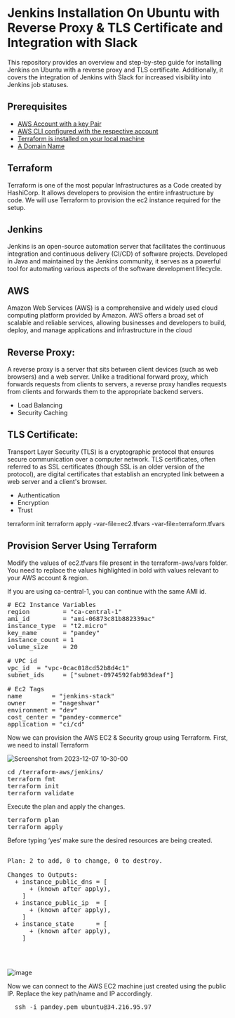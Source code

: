 # Jenkins Installation On Ubuntu with Reverse Proxy & TLS Certificate and Integration with Slack

This repository provides an overview and step-by-step guide for installing Jenkins on Ubuntu with a reverse proxy and TLS certificate. Additionally, it covers the integration of Jenkins with Slack for increased visibility into Jenkins job statuses.

## Prerequisites
  - [AWS Account with a key Pair](#AWS-Account-with-a-key-Pair)
  - [ AWS CLI configured with the respective account ](#AWS-CLI-configured-with-the-respective-account)
  - [ Terraform is installed on your local machine ](#Terraform-is-installed-on-your-local-machine)
  - [A Domain Name](#domain-name)
## Terraform
Terraform is one of the most popular Infrastructures as a Code created by HashiCorp. It allows developers to provision the entire infrastructure by code. We will use Terraform to provision the ec2 instance required for the setup.
## Jenkins
Jenkins is an open-source automation server that facilitates the continuous integration and continuous delivery (CI/CD) of software projects. Developed in Java and maintained by the Jenkins community, it serves as a powerful tool for automating various aspects of the software development lifecycle.
## AWS
Amazon Web Services (AWS) is a comprehensive and widely used cloud computing platform provided by Amazon. AWS offers a broad set of scalable and reliable services, allowing businesses and developers to build, deploy, and manage applications and infrastructure in the cloud
## Reverse Proxy:
A reverse proxy is a server that sits between client devices (such as web browsers) and a web server. Unlike a traditional forward proxy, which forwards requests from clients to servers, a reverse proxy handles requests from clients and forwards them to the appropriate backend servers.
* Load Balancing
*  Security  Caching 
## TLS Certificate:
Transport Layer Security (TLS) is a cryptographic protocol that ensures secure communication over a computer network. TLS certificates, often referred to as SSL certificates (though SSL is an older version of the protocol), are digital certificates that establish an encrypted link between a web server and a client's browser.
*  Authentication
*  Encryption
*  Trust


terraform init
terraform apply -var-file=ec2.tfvars -var-file=terraform.tfvars
## Provision Server Using Terraform
Modify the values of ec2.tfvars file present in the terraform-aws/vars folder. You need to replace the values highlighted in bold with values relevant to your AWS account & region.

If you are using ca-central-1, you can continue with the same AMI id.
<pre>
# EC2 Instance Variables
region         = "ca-central-1"
ami_id         = "ami-06873c81b882339ac"
instance_type  = "t2.micro"
key_name       = "pandey"
instance_count = 1
volume_size    = 20

# VPC id
vpc_id  = "vpc-0cac018cd52b8d4c1"
subnet_ids     = ["subnet-0974592fab983deaf"]

# Ec2 Tags
name        = "jenkins-stack"
owner       = "nageshwar"
environment = "dev"
cost_center = "pandey-commerce"
application = "ci/cd"
</pre>
Now we can provision the AWS EC2 & Security group using Terraform. First, we need to install Terraform

![Screenshot from 2023-12-07 10-30-00](https://github.com/nageshwar50/jenkins-setup/assets/128671109/6b7a792a-6af8-40de-a973-640e0b9b423c)

<pre>
cd /terraform-aws/jenkins/
terraform fmt
terraform init
terraform validate
</pre>
Execute the plan and apply the changes.
<pre>
terraform plan
terraform apply
</pre>

Before typing ‘yes‘ make sure the desired resources are being created.

<pre>
  
Plan: 2 to add, 0 to change, 0 to destroy.

Changes to Outputs:
  + instance_public_dns = [
      + (known after apply),
    ]
  + instance_public_ip  = [
      + (known after apply),
    ]
  + instance_state      = [
      + (known after apply),
    ]



</pre>
![image](https://github.com/nageshwar50/jenkins-setup/assets/128671109/f204dd13-9edb-4501-aa49-8541b0772d03)


Now we can connect to the AWS EC2 machine just created using the public IP. Replace the key path/name and IP accordingly.
<pre>  ssh -i pandey.pem ubuntu@34.216.95.97</pre>

















